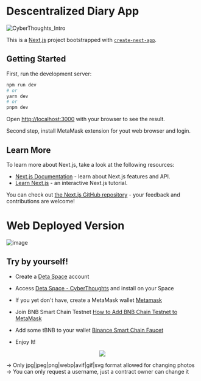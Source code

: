 # Descentralized Diary App 

![CyberThoughts_Intro](https://github.com/Btwo2/Web3Dapp/assets/110456965/341cde19-7bc3-4a4f-8430-2a9650fe6386)

This is a [Next.js](https://nextjs.org/) project bootstrapped with [`create-next-app`](https://github.com/vercel/next.js/tree/canary/packages/create-next-app).

## Getting Started

First, run the development server:

```bash
npm run dev
# or
yarn dev
# or
pnpm dev
```

Open [http://localhost:3000](http://localhost:3000) with your browser to see the result.

Second step, install MetaMask extension for yout web browser and login.

## Learn More

To learn more about Next.js, take a look at the following resources:

- [Next.js Documentation](https://nextjs.org/docs) - learn about Next.js features and API.
- [Learn Next.js](https://nextjs.org/learn) - an interactive Next.js tutorial.

You can check out [the Next.js GitHub repository](https://github.com/vercel/next.js/) - your feedback and contributions are welcome!

# Web Deployed Version

![image](https://github.com/Btwo2/Web3Dapp/assets/110456965/c68a51a8-8bc5-4b1a-a5b6-5f5e55a8b077)

## Try by yourself!

- Create a [Deta Space](https://deta.space/) account

- Access [Deta Space - CyberThoughts](https://deta.space/discovery/r/bsua4ptrgftbxpan) and install on your Space

- If you yet don't have, create a MetaMask wallet [Metamask](https://metamask.io/)
  
- Join BNB Smart Chain Testnet [How to Add BNB Chain Testnet to MetaMask](https://www.datawallet.com/crypto/add-binance-chain-testnet-to-metamask)

- Add some tBNB to your wallet [Binance Smart Chain Faucet](https://testnet.bnbchain.org/faucet-smart)

- Enjoy It!
  
<p align=center>
  <img src="https://github.com/Btwo2/Web3Dapp/assets/110456965/226364f3-20de-40f3-a6c9-5b0d37291e6e)" />
</p>

-> Only jpg|jpeg|png|webp|avif|gif|svg format allowed for changing photos
-> You can only request a username, just a contract owner can change it

